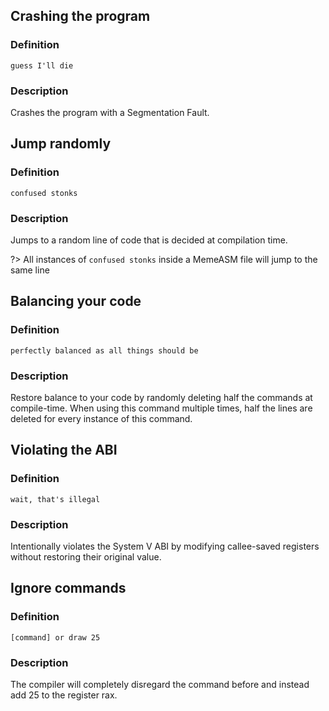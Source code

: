 ## Crashing the program
### Definition
`guess I'll die`
### Description
Crashes the program with a Segmentation Fault.

## Jump randomly
### Definition
`confused stonks`
### Description
Jumps to a random line of code that is decided at compilation time.

?> All instances of `confused stonks` inside a MemeASM file will jump to the same line

## Balancing your code
### Definition
`perfectly balanced as all things should be`
### Description
Restore balance to your code by randomly deleting half the commands at compile-time. When using this command multiple times, half the lines are deleted for every instance of this command.

## Violating the ABI
### Definition
`wait, that's illegal`
### Description
Intentionally violates the System V ABI by modifying callee-saved registers without restoring their original value.

## Ignore commands
### Definition
`[command] or draw 25`
### Description
The compiler will completely disregard the command before and instead add 25 to the register rax.